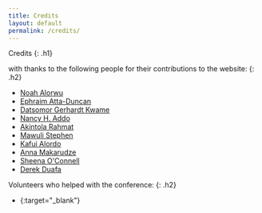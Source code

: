 ```yaml
---
title: Credits
layout: default
permalink: /credits/
---
```


Credits
{: .h1}

with thanks to the following people for their contributions to the website:
{: .h2}

- [Noah Alorwu]({{site.g}}/noahalorwu)
- [Ephraim Atta-Duncan]({{site.g}}/dephraiim)
- [Datsomor Gerhardt Kwame]({{site.g}}/datgerhardt)
- [Nancy H. Addo]({{site.g}}/codegem99)
- [Akintola Rahmat]({{site.g}}/mihrab34)
- [Mawuli Stephen]({{site.g}}/MawuliStephen)
- [Kafui Alordo]({{site.g}}/kafui4k)
- [Anna Makarudze]({{site.g}}/amakarudze)
- [Sheena O'Connell]({{site.g}}/sheenarbw)
- [Derek Duafa]({{site.g}}/dduafa)

Volunteers who helped with the conference:
{: .h2}

- [](){:target="_blank"}